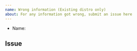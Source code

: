 ```yaml
---
name: Wrong information (Existing distro only)
about: For any information got wrong, submit an issue here
---
```


* Name:

## Issue

